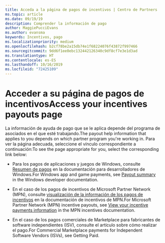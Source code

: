 ```yaml
---
title: Acceda a la página de pagos de incentivos | Centro de Partners
ms.topic: article
ms.date: 09/19/19
description: Comprender la información de pago
author: MaggiePucciEvans
ms.author: evansma
keywords: Incentivos, pago
ms.localizationpriority: medium
ms.openlocfilehash: b2cf78be2a15db74e1f68224076f43872f997466
ms.sourcegitcommit: 9dd6f1ee0ebc132442126340c9df8cf7e3e1d3ad
ms.translationtype: HT
ms.contentlocale: es-ES
ms.lasthandoff: 10/16/2019
ms.locfileid: "72425109"
---
```

# <a name="access-your-incentives-payouts-page"></a><span data-ttu-id="76da2-104">Acceder a su página de pagos de incentivos</span><span class="sxs-lookup"><span data-stu-id="76da2-104">Access your incentives payouts page</span></span>

<span data-ttu-id="76da2-105">La información de ayuda de pago que se le aplica depende del programa de asociados en el que esté trabajando.</span><span class="sxs-lookup"><span data-stu-id="76da2-105">The payout help information that applies to you depends on which partner program you're working in.</span></span> <span data-ttu-id="76da2-106">Para ver la página adecuada, seleccione el vínculo correspondiente a continuación:</span><span class="sxs-lookup"><span data-stu-id="76da2-106">To see the page appropriate for you, select the corresponding link below:</span></span>

- <span data-ttu-id="76da2-107">Para los pagos de aplicaciones y juegos de Windows, consulte [Resumen de pagos](https://docs.microsoft.com/en-us/windows/uwp/publish/payout-summary) en la documentación para desarrolladores de Windows.</span><span class="sxs-lookup"><span data-stu-id="76da2-107">For Windows app and game payments, see [Payout summary](https://docs.microsoft.com/en-us/windows/uwp/publish/payout-summary) in the Windows developer documentation.</span></span>

- <span data-ttu-id="76da2-108">En el caso de los pagos de incentivos de Microsoft Partner Network (MPN), consulte [visualización de la información de los pagos de incentivos](understand-incentive-payouts.md) en la documentación de incentivos de MPN.</span><span class="sxs-lookup"><span data-stu-id="76da2-108">For Microsoft Partner Network (MPN) incentive payouts, see [View your incentive payments information](understand-incentive-payouts.md) in the MPN incentives documentation.</span></span>

- <span data-ttu-id="76da2-109">En el caso de los pagos comerciales de Marketplace para fabricantes de software independientes (ISV), consulte el artículo sobre cómo realizar el pago.</span><span class="sxs-lookup"><span data-stu-id="76da2-109">For Commercial Marketplace payments for Independent Software Vendors (ISVs), see Getting Paid.</span></span>
